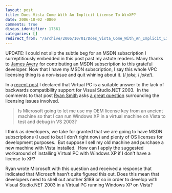 ```yaml
---
layout: post
title: Does Vista Come With An Implicit License To WinXP?
date: 2006-10-02 -0800
comments: true
disqus_identifier: 17561
categories: []
redirect_from: "/archive/2006/10/01/Does_Vista_Come_With_An_Implicit_License_To_WinXP.aspx/"
---
```


UPDATE: I could not slip the subtle beg for an MSDN subscription I
surreptitiously embedded in this post past my astute readers. Many
thanks to [James Avery](http://dotavery.com/blog/ ".Avery Blog") for
contributing an MSDN subscription to this grateful developer. Now that I
have my MSDN subscription, I say this whole VPC licensing thing is a
non-issue and quit whining about it. (*I joke, I joke!*).

In a [recent
post](https://haacked.com/archive/2006/10/01/Is_Backward_Compatibility_Holding_Microsoft_Back.aspx "Is Backwards Compatibility Holding MS Back?")
I declared that Virtual PC is a suitable answer to the lack of backwards
compatibility support for Visual Studio.NET 2003.  In the comments to
that post [Ryan Smith](http://www.dynamicajax.com/ "Dynamic Ajax") asks
[a
great question](https://haacked.com/archive/2006/10/01/Is_Backward_Compatibility_Holding_Microsoft_Back.aspx#17551 "Licensing?") surrounding
the licensing issues involved.

> Is Microsoft going to let me use my OEM license key from an ancient
> machine so that I can run Windows XP in a virtual machine on Vista to
> test and debug in VS 2003?

I think as developers, we take for granted that we are going to have
MSDN subscriptions (I used to but I don’t right now) and plenty of OS
licenses for development purposes.  But suppose I sell my old machine
and purchase a new machine with Vista installed.  How can I apply the
suggested workaround of installing Virtual PC with Windows XP if I don't
have a license to XP?

Ryan wrote Microsoft with this question and received a response that
indicated that Microsoft hasn’t quite figured this out. Does this mean
that developers need to shell out another \$189 or so in order to
develop with Visual Studio.NET 2003 in a Virtual PC running Windows
XP on Vista?



